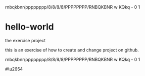 <script src="//cdnjs.cloudflare.com/ajax/libs/webcomponentsjs/0.7.21/webcomponents.min.js"></script>
<link rel="import" href="/bower_components/chess-board/dist/chess-board.html">

<chess-board>rnbqkbnr/pppppppp/8/8/8/8/PPPPPPPP/RNBQKBNR w KQkq - 0 1</chess-board>


# hello-world
the exercise project

this is an exercise of how to create and change project on github.



<chess-board reverse="" frame="">
  rnbqkbnr/pppppppp/8/8/8/8/PPPPPPPP/RNBQKBNR w KQkq - 0 1
</chess-board>

#\u2654
